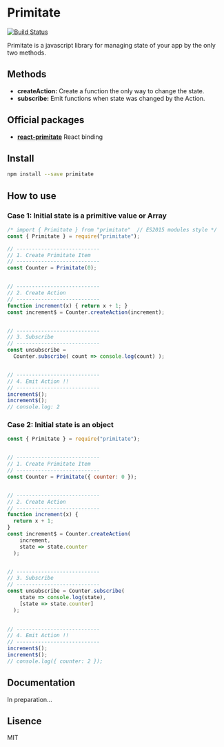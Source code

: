 # Primitate
[![Build Status](https://travis-ci.org/YooShibu/Primitate.svg?branch=master)](https://travis-ci.org/YooShibu/Primitate)

Primitate is a javascript library for managing state of your app by the only two methods.

## Methods
* **createAction:** Create a function the only way to change the state.
* **subscribe:** Emit functions when state was changed by the Action.


## Official packages
* **[react-primitate](https://github.com/YooShibu/React-Primitate)** React binding 


## Install
```sh
npm install --save primitate
```


## How to use

### Case 1: Initial state is a primitive value or Array
``` js
/* import { Primitate } from "primitate"  // ES2015 modules style */
const { Primitate } = require("primitate");

// ---------------------------
// 1. Create Primitate Item
// ---------------------------
const Counter = Primitate(0);


// ---------------------------
// 2. Create Action
// ---------------------------
function increment(x) { return x + 1; }
const increment$ = Counter.createAction(increment);


// ---------------------------
// 3. Subscribe
// ---------------------------
const unsubscribe =
  Counter.subscribe( count => console.log(count) );


// ---------------------------
// 4. Emit Action !!
// ---------------------------
increment$();
increment$();
// console.log: 2
```

### Case 2: Initial state is an object
```js
const { Primitate } = require("primitate");


// ---------------------------
// 1. Create Primitate Item
// ---------------------------
const Counter = Primitate({ counter: 0 });


// ---------------------------
// 2. Create Action
// ---------------------------
function increment(x) {
  return x + 1;
}
const increment$ = Counter.createAction(
    increment,
    state => state.counter
  );


// ---------------------------
// 3. Subscribe
// ---------------------------
const unsubscribe = Counter.subscribe(
    state => console.log(state),
    [state => state.counter]
  );

  
// ---------------------------
// 4. Emit Action !!
// ---------------------------
increment$();
increment$();
// console.log({ counter: 2 });
```


## Documentation
In preparation...


## Lisence
MIT